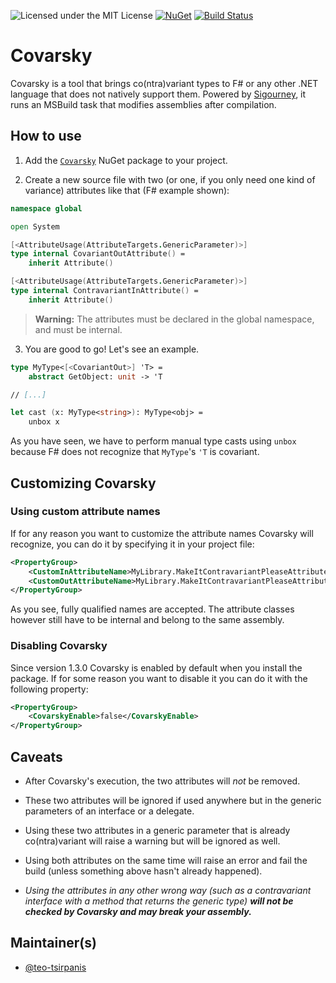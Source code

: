 ![Licensed under the MIT License](https://img.shields.io/github/license/teo-tsirpanis/Covarsky.svg)
[![NuGet](https://img.shields.io/nuget/v/Covarsky.svg)][nuget]
[![Build Status](https://img.shields.io/appveyor/ci/teo-tsirpanis/Covarsky/master.svg)][sigourney]

# Covarsky

Covarsky is a tool that brings co(ntra)variant types to F# or any other .ΝΕΤ language that does not natively support them. Powered by [Sigourney], it runs an MSBuild task that modifies assemblies after compilation.

## How to use

1. Add the [`Covarsky`][nuget] NuGet package to your project.

2. Create a new source file with two (or one, if you only need one kind of variance) attributes like that (F# example shown):

``` fsharp
namespace global

open System

[<AttributeUsage(AttributeTargets.GenericParameter)>]
type internal CovariantOutAttribute() =
    inherit Attribute()

[<AttributeUsage(AttributeTargets.GenericParameter)>]
type internal ContravariantInAttribute() =
    inherit Attribute()
```

> __Warning:__ The attributes must be declared in the global namespace, and must be internal.

3. You are good to go! Let's see an example.

``` fsharp
type MyType<[<CovariantOut>] 'T> =
    abstract GetObject: unit -> 'T

// [...]

let cast (x: MyType<string>): MyType<obj> =
    unbox x
```

As you have seen, we have to perform manual type casts using `unbox` because F# does not recognize that `MyType`'s `'T` is covariant.

## Customizing Covarsky

### Using custom attribute names

If for any reason you want to customize the attribute names Covarsky will recognize, you can do it by specifying it in your project file:

``` xml
<PropertyGroup>
    <CustomInAttributeName>MyLibrary.MakeItContravariantPleaseAttribute</CustomInAttributeName>
    <CustomOutAttributeName>MyLibrary.MakeItContravariantPleaseAttribute</CustomOutAttributeName>
</PropertyGroup>
```

As you see, fully qualified names are accepted. The attribute classes however still have to be internal and belong to the same assembly.

### Disabling Covarsky

Since version 1.3.0 Covarsky is enabled by default when you install the package. If for some reason you want to disable it you can do it with the following property:

``` xml
<PropertyGroup>
    <CovarskyEnable>false</CovarskyEnable>
</PropertyGroup>
```

## Caveats

* After Covarsky's execution, the two attributes will _not_ be removed.

* These two attributes will be ignored if used anywhere but in the generic parameters of an interface or a delegate.

* Using these two attributes in a generic parameter that is already co(ntra)variant will raise a warning but will be ignored as well.

* Using both attributes on the same time will raise an error and fail the build (unless something above hasn't already happened).

* _Using the attributes in any other wrong way (such as a contravariant interface with a method that returns the generic type) __will not be checked by Covarsky and may break your assembly.___

## Maintainer(s)

- [@teo-tsirpanis](https://github.com/teo-tsirpanis)

[nuget]: https://nuget.org/packages/Covarsky
[sigourney]: https://github.com/teo-tsirpanis/Sigourney
